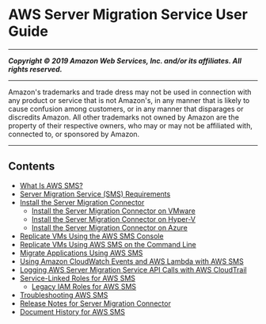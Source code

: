 # AWS Server Migration Service User Guide

-----
*****Copyright &copy; 2019 Amazon Web Services, Inc. and/or its affiliates. All rights reserved.*****

-----
Amazon's trademarks and trade dress may not be used in 
     connection with any product or service that is not Amazon's, 
     in any manner that is likely to cause confusion among customers, 
     or in any manner that disparages or discredits Amazon. All other 
     trademarks not owned by Amazon are the property of their respective
     owners, who may or may not be affiliated with, connected to, or 
     sponsored by Amazon.

-----
## Contents
+ [What Is AWS SMS?](server-migration.md)
+ [Server Migration Service (SMS) Requirements](prereqs.md)
+ [Install the Server Migration Connector](SMS_setup.md)
   + [Install the Server Migration Connector on VMware](VMware.md)
   + [Install the Server Migration Connector on Hyper-V](HyperV.md)
   + [Install the Server Migration Connector on Azure](Azure.md)
+ [Replicate VMs Using the AWS SMS Console](console_workflow.md)
+ [Replicate VMs Using AWS SMS on the Command Line](cli_workflow.md)
+ [Migrate Applications Using AWS SMS](application-migration.md)
+ [Using Amazon CloudWatch Events and AWS Lambda with AWS SMS](cwe-sms.md)
+ [Logging AWS Server Migration Service API Calls with AWS CloudTrail](logging-using-cloudtrail.md)
+ [Service-Linked Roles for AWS SMS](using-service-linked-roles.md)
   + [Legacy IAM Roles for AWS SMS](sms-legacy-iam-roles.md)
+ [Troubleshooting AWS SMS](troubleshoot-sms.md)
+ [Release Notes for Server Migration Connector](release-notes.md)
+ [Document History for AWS SMS](doc-history.md)